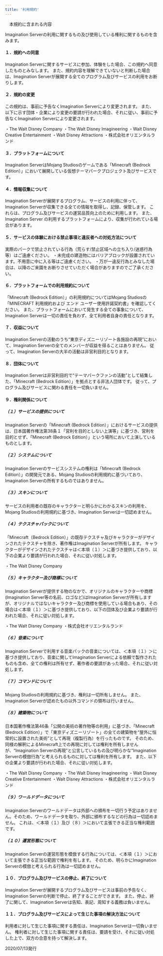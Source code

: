 ```yaml
---
title: '利用規約'
---
```


　本規約に含まれる内容

Imagination Serverの利用に関するもの及び使用している権利に関するものを含みます。

#### １．規約への同意
Imagination Serverに関するサービスに参加、体験をした場合、この規約へ同意したものとみなします。
また、規約内容を理解できていないと判断した場合は、Imagination Serverが展開する全てのプログラム及びサービスの利用をお断りします。

#### ２．規約の変更
この規約は、事前に予告なくImagination Serverにより変更されます。
また、以下に示す団体・企業により変更の要請が行われた場合、それに従い、事前に予告なくImagination Serverにより変更されます。

・The Walt Disney Company
・The Walt Disney Imagineering
・Walt Disney Creative Entertainment
・Walt Disney Attractions
・株式会社オリエンタルランド

#### ３．プラットフォームについて
Imagination ServerはMojang Studiosのゲームである「Minecraft (Bedrock Edition）」において展開している仮想テーマパークプロジェクト及びサービスです。

#### ４．情報収集について
Imagination Serverが展開するプログラム、サービスの利用に伴って、Imagination Serverが収集できる全ての情報を取得し、記録、保管します。
これらは、プログラム及びサービスの運営品質向上のために利用します。
また、Imagination Server の利用するプラットフォームにより、収集が行われている場合があります。

#### ５．サービスの体験における禁止事項と違反者への対処方法について
実際のパークで禁止されている行為（荒らす/禁止区域への立ち入り/迷惑行為等）はご遠慮ください。
・未完成の建造物にはバリアブロックが設置されています。不用意に中に入る等はご遠慮ください。
・万が一違反行為とみなした場合は、以降のご来園をお断りさせていただく場合がありますのでご了承ください。

#### ６．プラットフォームでの利用規約について
「Minecraft (Bedrock Edition）」の利用規約についてはMojang Studiosの「MINECRAFT 利用規約および エンド ユーザー使用許諾契約書」を確認してください。
また、プラットフォームにおいて発生する全ての事象について、Imagination Serverは一切の責任を負わず、全て利用者自身の責任となります。

#### ７．収益について
Imagination Serverの活動のうち“東京ディズニーリゾート各施設の再現”において、Imagination Serverの全てのメンバーが収益を得ることはありません。
従って、Imagination Serverの大半の活動は非営利目的となります。

#### ８．団体について
Imagination Serverは非営利目的で“テーマパークファンの活動”として結集した、「Minecraft (Bedrock Edition）」を拠点とする非法人団体です。
従って、プログラム及びサービスに関わる責任を一切負いません。

#### ９．権利関係について
##### （１）サービスの提供について
Imagination Serverの「Minecraft (Bedrock Edition）」におけるサービスの提供は、日本国著作権法第38条１「営利を目的としない上演等」に基づき、営利を目的とせず、「Minecraft (Bedrock Edition）」という場所において上演しているものとします。

##### （２）システムについて
Imagination Serverのサービスシステムの権利は「Minecraft (Bedrock Edition）」の開発元である、Mojang Studiosの利用規約に基づいており、Imagination Serverの所有するものではありません。

##### （３）スキンについて
サービスの利用者の既存のキャラクターと明らかにわかるスキンの利用を、Mojang Studiosの利用規約に基づき、Imagination Serverは一切認めません。

##### （４）テクスチャパックについて
「Minecraft（Bedrock Edition）」の既存テクスチャ及びキャラクターがデザインされたテクスチャを除き、著作権はImagination Serverが所有します。
キャラクターがデザインされたテクスチャは＜本項（１）＞に基づき提供しており、以下の企業より要請が行われた場合、それに従い対処します。

・The Walt Disney Company

##### （５）キャラクター及び商標について
Imagination Serverが提供する物のなかで、オリジナルのキャラクターや商標(Imagination Server等の名前、ロゴなど)はImagination Serverが所有しますが、オリジナルではないキャラクター及び商標を使用している場合もあり、その場合は＜本項（１）＞に基づき提供しており、以下の団体及び企業より要請が行われた場合、それに従い対処します。

・The Walt Disney Company
・株式会社オリエンタルランド

##### （６）音楽について
Imagination Serverで利用する音楽パックの音楽については、＜本項（１）＞に基づき提供しており、音楽に関してImagination Serverによる依頼で製作されたものも含め、全ての権利は所有せず、著作者の要請があった場合、それに従い対処します。

##### （７）コマンドについて
Mojang Studiosの利用規約に基づき、権利は一切所有しません。
また、Imagination Serverが認めたもの以外コマンドの領布は行いません。

##### （８）建築物について
日本国著作権法第46条「公開の美術の著作物等の利用」に基づき、「Minecraft (Bedrock Edition）」で「東京ディズニーリゾート」の全ての建築物を“屋外に恒常的に設置された美術”として再現（複製行為）を行ったものです。
そのため、同様の解釈によるMinecraft上での再現に対しては権利を所有しませんが、“Imagination Serverの再現”と公言しているもの及び明らかな“Imagination Serverの模倣行為”と考えられるものに対しては権利を所有します。
また、以下の企業より要請が行われた場合、それに従い対処します。

・The Walt Disney Company
・The Walt Disney Imagineering
・Walt Disney Creative Entertainment
・Walt Disney Attractions
・株式会社オリエンタルランド

##### （９）ワールドデータについて
Imagination Serverのワールドデータは外部への頒布を一切行う予定はありません。そのため、ワールドデータを取り、外部に頒布するなどの行為は一切認めません。
これは、＜本項（１）及び（８）＞において主張できる正当な権利範囲です。

##### （１０）運営形態について
Imagination Serverの運営形態を模倣する行為については、＜本項（１）＞において主張できる正当な範囲で権利を有します。
そのため、明らかにImagination Serverの模倣と考えられる行為は一切認めません。

#### １０．プログラム及びサービスの停止、終了について
Imagination Serverが展開するプログラム及びサービスは事前の予告なく、Imagination Serverの判断で停止、終了することができます。
また、停止、終了に関して、Imagination Serverは告知、表記、周知する義務は負いません。

#### １１．プログラム及びサービスによって生じた事項の解決方法について
利用者に対して生じた事項に関する責任は、Imagination Serverは一切負いません。
権利者に対して生じた事項に関する責任は、要請を受け、それに従い対処した上で、双方の合意を持って解決します。

2020/07/13発行
